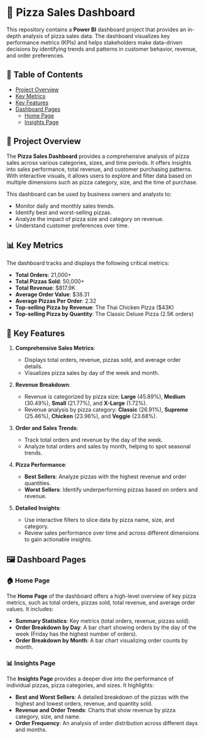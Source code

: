 # 🍕 Pizza Sales Dashboard

This repository contains a **Power BI** dashboard project that provides an in-depth analysis of pizza sales data. The dashboard visualizes key performance metrics (KPIs) and helps stakeholders make data-driven decisions by identifying trends and patterns in customer behavior, revenue, and order preferences.

## 📑 Table of Contents

- [Project Overview](#project-overview)
- [Key Metrics](#key-metrics)
- [Key Features](#key-features)
- [Dashboard Pages](#dashboard-pages)
  - [Home Page](#home-page)
  - [Insights Page](#insights-page)

## 📝 Project Overview

The **Pizza Sales Dashboard** provides a comprehensive analysis of pizza sales across various categories, sizes, and time periods. It offers insights into sales performance, total revenue, and customer purchasing patterns. With interactive visuals, it allows users to explore and filter data based on multiple dimensions such as pizza category, size, and the time of purchase.

This dashboard can be used by business owners and analysts to:

- Monitor daily and monthly sales trends.
- Identify best and worst-selling pizzas.
- Analyze the impact of pizza size and category on revenue.
- Understand customer preferences over time.

## 📊 Key Metrics

The dashboard tracks and displays the following critical metrics:

- **Total Orders**: 21,000+
- **Total Pizzas Sold**: 50,000+
- **Total Revenue**: $817.9K
- **Average Order Value**: $38.31
- **Average Pizzas Per Order**: 2.32
- **Top-selling Pizza by Revenue**: The Thai Chicken Pizza ($43K)
- **Top-selling Pizza by Quantity**: The Classic Deluxe Pizza (2.5K orders)

## 🔑 Key Features

1. **Comprehensive Sales Metrics**:
   - Displays total orders, revenue, pizzas sold, and average order details.
   - Visualizes pizza sales by day of the week and month.

2. **Revenue Breakdown**:
   - Revenue is categorized by pizza size: **Large** (45.89%), **Medium** (30.49%), **Small** (21.77%), and **X-Large** (1.72%).
   - Revenue analysis by pizza category: **Classic** (26.91%), **Supreme** (25.46%), **Chicken** (23.96%), and **Veggie** (23.68%).

3. **Order and Sales Trends**:
   - Track total orders and revenue by the day of the week.
   - Analyze total orders and sales by month, helping to spot seasonal trends.

4. **Pizza Performance**:
   - **Best Sellers**: Analyze pizzas with the highest revenue and order quantities.
   - **Worst Sellers**: Identify underperforming pizzas based on orders and revenue.

5. **Detailed Insights**:
   - Use interactive filters to slice data by pizza name, size, and category.
   - Review sales performance over time and across different dimensions to gain actionable insights.

## 🖼️ Dashboard Pages

### 🏠 Home Page

The **Home Page** of the dashboard offers a high-level overview of key pizza metrics, such as total orders, pizzas sold, total revenue, and average order values. It includes:

- **Summary Statistics**: Key metrics (total orders, revenue, pizzas sold).
- **Order Breakdown by Day**: A bar chart showing orders by the day of the week (Friday has the highest number of orders).
- **Order Breakdown by Month**: A bar chart visualizing order counts by month.

### 📊 Insights Page

The **Insights Page** provides a deeper dive into the performance of individual pizzas, pizza categories, and sizes. It highlights:

- **Best and Worst Sellers**: A detailed breakdown of the pizzas with the highest and lowest orders, revenue, and quantity sold.
- **Revenue and Order Trends**: Charts that show revenue by pizza category, size, and name.
- **Order Frequency**: An analysis of order distribution across different days and months.

